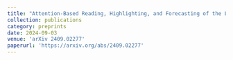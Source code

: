 ```yaml
---
title: "Attention-Based Reading, Highlighting, and Forecasting of the Limit Order Book"
collection: publications
category: preprints  
date: 2024-09-03
venue: 'arXiv 2409.02277' 
paperurl: 'https://arxiv.org/abs/2409.02277' 
---
```

 
